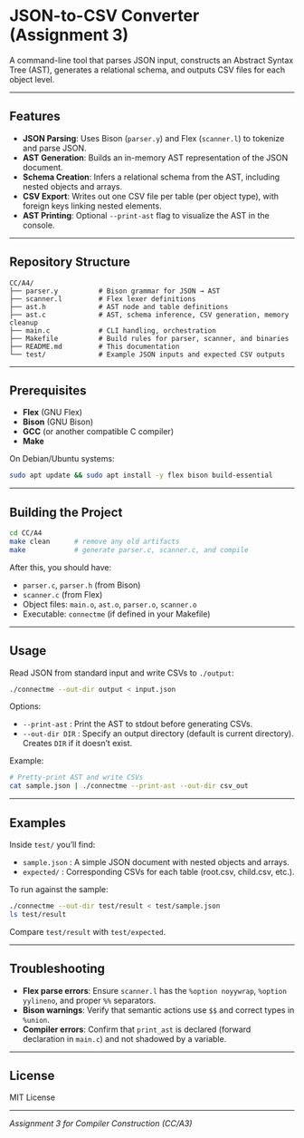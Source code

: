 # JSON-to-CSV Converter (Assignment 3)

A command-line tool that parses JSON input, constructs an Abstract Syntax Tree (AST), generates a relational schema, and outputs CSV files for each object level.

---

## Features

* **JSON Parsing**: Uses Bison (`parser.y`) and Flex (`scanner.l`) to tokenize and parse JSON.
* **AST Generation**: Builds an in-memory AST representation of the JSON document.
* **Schema Creation**: Infers a relational schema from the AST, including nested objects and arrays.
* **CSV Export**: Writes out one CSV file per table (per object type), with foreign keys linking nested elements.
* **AST Printing**: Optional `--print-ast` flag to visualize the AST in the console.

---

## Repository Structure

```
CC/A4/
├── parser.y          # Bison grammar for JSON → AST
├── scanner.l         # Flex lexer definitions
├── ast.h             # AST node and table definitions
├── ast.c             # AST, schema inference, CSV generation, memory cleanup
├── main.c            # CLI handling, orchestration
├── Makefile          # Build rules for parser, scanner, and binaries
├── README.md         # This documentation
└── test/             # Example JSON inputs and expected CSV outputs
```

---

## Prerequisites

* **Flex** (GNU Flex)
* **Bison** (GNU Bison)
* **GCC** (or another compatible C compiler)
* **Make**

On Debian/Ubuntu systems:

```bash
sudo apt update && sudo apt install -y flex bison build-essential
```

---

## Building the Project

```bash
cd CC/A4
make clean      # remove any old artifacts
make            # generate parser.c, scanner.c, and compile
```

After this, you should have:

* `parser.c`, `parser.h` (from Bison)
* `scanner.c` (from Flex)
* Object files: `main.o`, `ast.o`, `parser.o`, `scanner.o`
* Executable: `connectme` (if defined in your Makefile)

---

## Usage

Read JSON from standard input and write CSVs to `./output`:

```bash
./connectme --out-dir output < input.json
```

Options:

* `--print-ast` : Print the AST to stdout before generating CSVs.
* `--out-dir DIR` : Specify an output directory (default is current directory). Creates `DIR` if it doesn’t exist.

Example:

```bash
# Pretty-print AST and write CSVs
cat sample.json | ./connectme --print-ast --out-dir csv_out
```

---

## Examples

Inside `test/` you’ll find:

* `sample.json` : A simple JSON document with nested objects and arrays.
* `expected/` : Corresponding CSVs for each table (root.csv, child.csv, etc.).

To run against the sample:

```bash
./connectme --out-dir test/result < test/sample.json
ls test/result
```

Compare `test/result` with `test/expected`.

---

## Troubleshooting

* **Flex parse errors**: Ensure `scanner.l` has the `%option noyywrap`, `%option yylineno`, and proper `%%` separators.
* **Bison warnings**: Verify that semantic actions use `$$` and correct types in `%union`.
* **Compiler errors**: Confirm that `print_ast` is declared (forward declaration in `main.c`) and not shadowed by a variable.

---

## License

MIT License

---

*Assignment 3 for Compiler Construction (CC/A3)*

